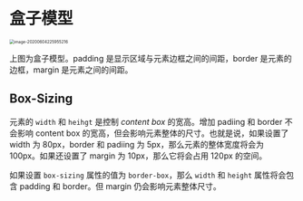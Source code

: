# 盒子模型

<img src="https://figurebed-1254477026.cos.ap-chengdu.myqcloud.com/image-20200604225955216.png" alt="image-20200604225955216" style="zoom:50%;" />

上图为盒子模型。padding 是显示区域与元素边框之间的间距，border 是元素的边框，margin 是元素之间的间距。

## Box-Sizing

元素的 `width` 和 `heihgt` 是控制 *content box* 的宽高。增加 padiing 和 border 不会影响 content box 的宽高，但会影响元素整体的尺寸。也就是说，如果设置了 width 为 80px，border 和 padiing 为 5px，那么元素的整体宽度将会为 100px。如果还设置了 margin 为 10px，那么它将会占用 120px 的空间。

如果设置 `box-sizing` 属性的值为 `border-box`，那么 `width` 和 `height` 属性将会包含 padding 和 border。但 margin 仍会影响元素整体尺寸。

